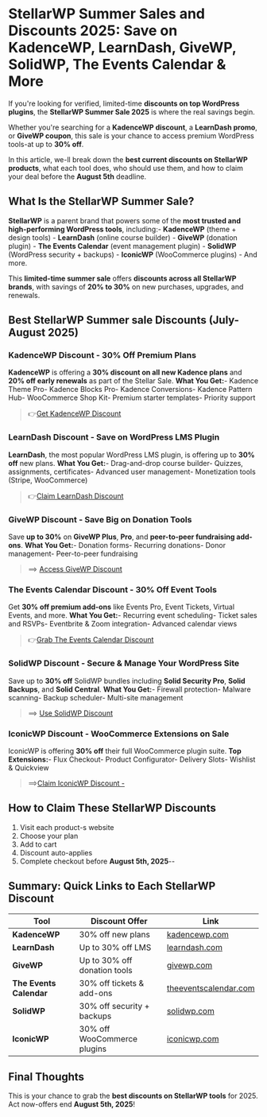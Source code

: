 # StellarWP Summer Sales and Discounts 2025: Save on KadenceWP, LearnDash, GiveWP, SolidWP, The Events Calendar & More
 
 If you're looking for verified, limited-time **discounts on top WordPress plugins**, the **StellarWP
 Summer Sale 2025** is where the real savings begin.

 
 Whether you're searching for a **KadenceWP discount**, a **LearnDash promo**, or **GiveWP
 coupon**, this sale is your chance to access premium WordPress tools-at up to **30% off**.

 
 In this article, we-ll break down the **best current discounts on StellarWP products**, what each tool
 does, who should use them, and how to claim your deal before the **August 5th** deadline.

 
## What Is the StellarWP Summer Sale?
 **StellarWP** is a parent brand that powers some of the **most trusted and high-performing
 WordPress tools**, including:- **KadenceWP** (theme + design tools)  - **LearnDash** (online course builder)  - **GiveWP** (donation plugin)  - **The Events Calendar** (event management plugin)  - **SolidWP** (WordPress security + backups)  - **IconicWP** (WooCommerce plugins)  - And more.

 
This **limited-time summer sale** offers **discounts across all StellarWP brands**, with savings of
 **20% to 30%** on new purchases, upgrades, and renewals.
 
## Best StellarWP Summer sale Discounts (July-August 2025)
 ### KadenceWP Discount - 30% Off Premium Plans
 **KadenceWP** is offering a **30% discount on all new Kadence plans** and **20% off early
 renewals** as part of the Stellar Sale.
 **What You Get:**- Kadence Theme Pro- Kadence Blocks Pro- Kadence Conversions- Kadence Pattern Hub- WooCommerce Shop Kit- Premium starter templates- Priority support
 
 > 👉[Get KadenceWP Discount](https://stellarwp.pxf.io/c/5396503/1287861/9639)


### LearnDash Discount - Save on WordPress LMS Plugin
**LearnDash**, the most popular WordPress LMS plugin, is offering up to **30% off** new plans.
 **What You Get:**- Drag-and-drop course builder- Quizzes, assignments, certificates- Advanced user management- Monetization tools (Stripe, WooCommerce)
 >👉[Claim LearnDash Discount](https://stellarwp.pxf.io/c/5396503/1287834/9639)


### GiveWP Discount - Save Big on Donation Tools
 Save **up to 30%** on **GiveWP Plus**, **Pro**, and **peer-to-peer fundraising add-ons**.
 **What You Get:**- Donation forms- Recurring donations- Donor management- Peer-to-peer fundraising
 
 >==> [Access GiveWP Discount](https://stellarwp.pxf.io/c/5396503/1287837/9639)
### The Events Calendar Discount - 30% Off Event Tools
 Get **30% off premium add-ons** like Events Pro, Event Tickets, Virtual Events, and more.
 **What You Get:**- Recurring event scheduling- Ticket sales and RSVPs- Eventbrite & Zoom integration- Advanced calendar views
 
 > 👉[Grab The Events Calendar Discount](https://stellarwp.pxf.io/c/5396503/1284492/9639)


### SolidWP Discount - Secure & Manage Your WordPress Site
 Save up to **30% off** SolidWP bundles including **Solid Security Pro**, **Solid Backups**, and
 **Solid Central**.
 **What You Get:**- Firewall protection- Malware scanning- Backup scheduler- Multi-site management
 
 >==> [Use SolidWP Discount]( https://stellarwp.pxf.io/c/5396503/708559/9639)


### IconicWP Discount - WooCommerce Extensions on Sale
 IconicWP is offering **30% off** their full WooCommerce plugin suite.
 **Top Extensions:**- Flux Checkout- Product Configurator- Delivery Slots- Wishlist & Quickview
 >==>[Claim IconicWP Discount -](https://stellarwp.pxf.io/c/5396503/1287869/9639)


## How to Claim These StellarWP Discounts
 1. Visit each product-s website
 2. Choose your plan
 3. Add to cart
 4. Discount auto-applies
 5. Complete checkout before **August 5th, 2025**--
## Summary: Quick Links to Each StellarWP Discount
| Tool | Discount Offer | Link |
 |------|----------------|------|
 | **KadenceWP** | 30% off new plans | [kadencewp.com](https://stellarwp.pxf.io/c/5396503/1287861/9639) |
 | **LearnDash** | Up to 30% off LMS | [learndash.com](https://stellarwp.pxf.io/c/5396503/1287834/9639) |
 | **GiveWP** | Up to 30% off donation tools | [givewp.com](https://stellarwp.pxf.io/c/5396503/1287837/9639) |
 | **The Events Calendar** | 30% off tickets & add-ons | [theeventscalendar.com](https://stellarwp.pxf.io/c/5396503/1284492/9639) |
 | **SolidWP** | 30% off security + backups | [solidwp.com]( https://stellarwp.pxf.io/c/5396503/708559/9639) |
 | **IconicWP** | 30% off WooCommerce plugins | [iconicwp.com](https://stellarwp.pxf.io/c/5396503/1287869/9639) |
## Final Thoughts
 This is your chance to grab the **best discounts on StellarWP tools** for 2025. Act now-offers end
 **August 5th, 2025**!
